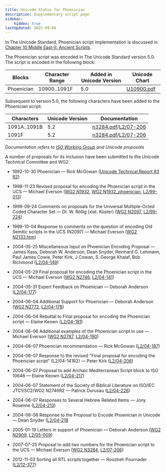 ```yaml
---
title: Unicode Status for Phoenician
description: Supplementary script page
sidebar:
    hidden: true
lastUpdated: 2025-09-04
---
```


In The Unicode Standard, Phoenician script implementation is discussed in [Chapter 10 Middle East-II: Ancient Scripts](http://www.unicode.org/versions/latest/ch10.pdf).

[comment]: # (end of intro)

[comment]: # (start of blocks)

The Phoenician script was encoded in The Unicode Standard version 5.0. The script is encoded in the following block:

| Blocks  |  Character Range  |  Added in Unicode Version  |  Unicode Chart  |
| ------- | ----------------- | -------------------------- | --------------- |
| Phoenician  |  10900..1091F  |  5.0  |  [U10900.pdf ](http://www.unicode.org/charts/PDF/U10900.pdf)  |

[comment]: # (end of blocks)

[comment]: # (start of chars)

Subsequent to version 5.0, the following characters have been added to the Phoenician script:

| Characters | Unicode Version | Documentation |
| ---------- | --------------- | ------------- |
| 1091A..1091B | 5.2 |  [n3284.pdf](https://www.unicode.org/wg2/docs/n3284.pdf)/[L2/07-206](http://www.unicode.org/cgi-bin/GetMatchingDocs.pl?L2/07-206)  |
| 1091F | 5.2 |  [n3284.pdf](https://www.unicode.org/wg2/docs/n3284.pdf)/[L2/07-206](http://www.unicode.org/cgi-bin/GetMatchingDocs.pl?L2/07-206)  |

_Documentation refers to [ISO Working Group](https://www.unicode.org/wg2/) and Unicode proposals_

[comment]: # (end of chars)

[comment]: # (start of rest)

A number of proposals for its inclusion have been submitted to the Unicode Technical Committee and WG2:

- 1992-10-30 Phoenician — Rick McGowan ([Unicode Technical Report #3 R2](http://www.unicode.org/reports/tr3-2/))

- 1998-11-23 Revised proposal for encoding the Phoenician script in the UCS — Michael Everson ([WG2 N1932](https://www.unicode.org/wg2/docs/n1932.pdf), [WG2 N1932_phoenician](https://www.unicode.org/wg2/docs/n1932_phoenician.pdf), [L2/99-013](http://www.unicode.org/L2/L1999/n1932.pdf))

- 1999-09-24 Comments on proposals for the Universal Multiple-Octed Coded Character Set — Dr. W. Röllig (xlat. Küster) ([WG2 N2097](https://www.unicode.org/wg2/docs/n2097.pdf), [L2/99-224](http://www.unicode.org/cgi-bin/GetMatchingDocs.pl?L2/99-224))

- 1999-10-04 Response to comments on the question of encoding Old Semitic scripts in the UCS (N2097) — Michael Everson ([WG2 N2133.htm](https://www.unicode.org/wg2/docs/n2133.htm))

- 2004-05-25 Miscellaneous Input on Phoenician Encoding Proposal — James Kass, Deborah W. Anderson, Dean Snyder, Reinhard G. Lehmann, Paul James Cowie, Peter Kirk, J Cowan, S. George Khalaf, Bob Richmond ([L2/04-149](http://www.unicode.org/cgi-bin/GetMatchingDocs.pl?L2/04-149))

- 2004-05-29 Final proposal for encoding the Phoenician script in the UCS — Michael Everson ([WG2 N2746](https://www.unicode.org/wg2/docs/n2746.pdf), [L2/04-141](http://www.unicode.org/cgi-bin/GetMatchingDocs.pl?L2/04-141))

- 2004-05-31 Expert Feedback on Phoenician — Deborah Anderson ([L2/04-177](http://www.unicode.org/cgi-bin/GetMatchingDocs.pl?L2/04-177))

- 2004-06-04 Additional Support for Phoenician — Deborah Anderson ([WG2 N2772](https://www.unicode.org/wg2/docs/n2772.pdf), [L2/04-178](http://www.unicode.org/cgi-bin/GetMatchingDocs.pl?L2/04-178))

- 2004-06-04 Rebuttal to Final proposal for encoding the Phoenician script — Elaine Keown ([L2/04-181](http://www.unicode.org/cgi-bin/GetMatchingDocs.pl?L2/04-181))

- 2004-06-06 Additional examples of the Phoenician script in use — Michael Everson ([WG2 N2787](https://www.unicode.org/wg2/docs/n2787.pdf), [L2/04-190](http://www.unicode.org/cgi-bin/GetMatchingDocs.pl?L2/04-190))

- 2004-06-07 Phoenician recommendation — Rick McGowan ([L2/04-187](http://www.unicode.org/cgi-bin/GetMatchingDocs.pl?L2/04-187))

- 2004-06-07 Response to the revised "Final proposal for encoding the Phoenician script" (L2/04-141R2) — Peter Kirk ([L2/04-206](http://www.unicode.org/cgi-bin/GetMatchingDocs.pl?L2/04-206))

- 2004-06-07 Proposal to add Archaic Mediterranean Script block to ISO 10646 — Elaine Keown ([L2/04-217](http://www.unicode.org/cgi-bin/GetMatchingDocs.pl?L2/04-217))

- 2004-06-07 Statement of the Society of Biblical Literature on ISO/IEC JTC1/SC2/WG2 N2746R2 — Patrick Durusau ([L2/04-226](http://www.unicode.org/cgi-bin/GetMatchingDocs.pl?L2/04-226))

- 2004-06-07 Responses to Several Hebrew Related Items — Jony Rosenne ([L2/04-213](http://www.unicode.org/cgi-bin/GetMatchingDocs.pl?L2/04-213))

- 2004-06-08 Response to the Proposal to Encode Phoenician in Unicode — Dean Snyder ([L2/04-218](http://www.unicode.org/cgi-bin/GetMatchingDocs.pl?L2/04-218) 

- 2005-01-19 Letters in support of Phoenician — Deborah Anderson ([WG2 N2909](https://www.unicode.org/wg2/docs/n2909.pdf), [L2/05-009](http://www.unicode.org/cgi-bin/GetMatchingDocs.pl?L2/05-009))

- 2007-07-25 Proposal to add two numbers for the Phoenician script to the UCS — Michael Everson ([WG2 N3284](https://www.unicode.org/wg2/docs/n3284.pdf), [L2/07-206](http://www.unicode.org/cgi-bin/GetMatchingDocs.pl?L2/07-206))

- 2012-11-03 Sorting all RTL scripts together — Roozbeh Pournader ([L2/12-377](http://www.unicode.org/cgi-bin/GetMatchingDocs.pl?L2/12-377))
